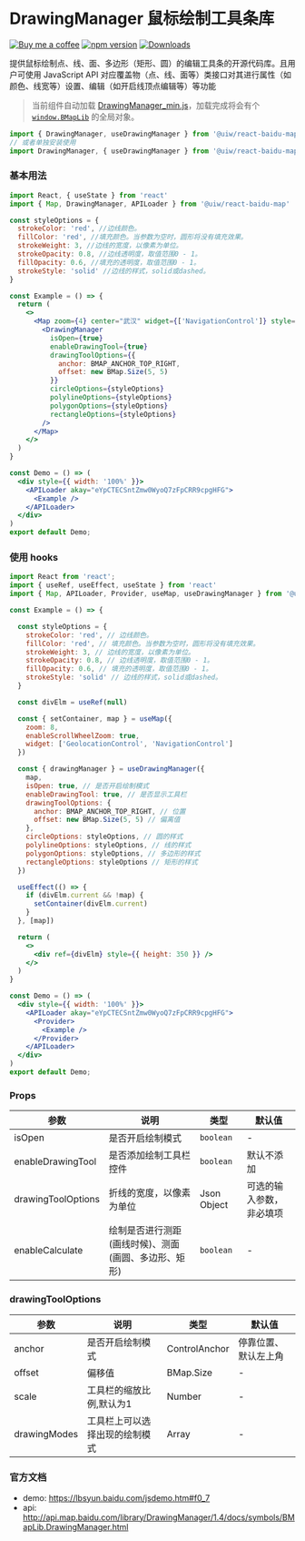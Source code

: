 DrawingManager 鼠标绘制工具条库
===

[![Buy me a coffee](https://img.shields.io/badge/Buy%20me%20a%20coffee-048754?logo=buymeacoffee)](https://jaywcjlove.github.io/#/sponsor)
[![npm version](https://img.shields.io/npm/v/@uiw/react-baidu-map-drawing-manager.svg)](https://www.npmjs.com/package/@uiw/react-baidu-map-drawing-manager)
[![Downloads](https://img.shields.io/npm/dm/@uiw/react-baidu-map-drawing-manager.svg?style=flat)](https://www.npmjs.com/package/@uiw/react-baidu-map-drawing-manager)

提供鼠标绘制点、线、面、多边形（矩形、圆）的编辑工具条的开源代码库。且用户可使用 JavaScript API 对应覆盖物（点、线、面等）类接口对其进行属性（如颜色、线宽等）设置、编辑（如开启线顶点编辑等）等功能

> 当前组件自动加载 [DrawingManager_min.js](http://api.map.baidu.com/library/DrawingManager/1.4/src/DrawingManager_min.js)，加载完成将会有个 [`window.BMapLib`](http://api.map.baidu.com/library/DrawingManager/1.4/docs/symbols/BMapLib.DrawingManager.html) 的全局对象。

```jsx
import { DrawingManager, useDrawingManager } from '@uiw/react-baidu-map';
// 或者单独安装使用
import DrawingManager, { useDrawingManager } from '@uiw/react-baidu-map-drawing-manager';
```

### 基本用法

```jsx mdx:preview
import React, { useState } from 'react'
import { Map, DrawingManager, APILoader } from '@uiw/react-baidu-map'

const styleOptions = {
  strokeColor: 'red', //边线颜色。
  fillColor: 'red', //填充颜色。当参数为空时，圆形将没有填充效果。
  strokeWeight: 3, //边线的宽度，以像素为单位。
  strokeOpacity: 0.8, //边线透明度，取值范围0 - 1。
  fillOpacity: 0.6, //填充的透明度，取值范围0 - 1。
  strokeStyle: 'solid' //边线的样式，solid或dashed。
}

const Example = () => {
  return (
    <>
      <Map zoom={4} center="武汉" widget={['NavigationControl']} style={{ height: 350 }}>
        <DrawingManager
          isOpen={true}
          enableDrawingTool={true}
          drawingToolOptions={{
            anchor: BMAP_ANCHOR_TOP_RIGHT,
            offset: new BMap.Size(5, 5)
          }}
          circleOptions={styleOptions}
          polylineOptions={styleOptions}
          polygonOptions={styleOptions}
          rectangleOptions={styleOptions}
        />
      </Map>
    </>
  )
}

const Demo = () => (
  <div style={{ width: '100%' }}>
    <APILoader akay="eYpCTECSntZmw0WyoQ7zFpCRR9cpgHFG">
      <Example />
    </APILoader>
  </div>
)
export default Demo;
```


### 使用 hooks

```jsx mdx:preview
import React from 'react';
import { useRef, useEffect, useState } from 'react'
import { Map, APILoader, Provider, useMap, useDrawingManager } from '@uiw/react-baidu-map'

const Example = () => {

  const styleOptions = {
    strokeColor: 'red', // 边线颜色。
    fillColor: 'red', // 填充颜色。当参数为空时，圆形将没有填充效果。
    strokeWeight: 3, // 边线的宽度，以像素为单位。
    strokeOpacity: 0.8, // 边线透明度，取值范围0 - 1。
    fillOpacity: 0.6, // 填充的透明度，取值范围0 - 1。
    strokeStyle: 'solid' // 边线的样式，solid或dashed。
  }

  const divElm = useRef(null)

  const { setContainer, map } = useMap({
    zoom: 8,
    enableScrollWheelZoom: true,
    widget: ['GeolocationControl', 'NavigationControl']
  })

  const { drawingManager } = useDrawingManager({
    map,
    isOpen: true, // 是否开启绘制模式
    enableDrawingTool: true, // 是否显示工具栏
    drawingToolOptions: {
      anchor: BMAP_ANCHOR_TOP_RIGHT, // 位置
      offset: new BMap.Size(5, 5) // 偏离值
    },
    circleOptions: styleOptions, // 圆的样式
    polylineOptions: styleOptions, // 线的样式
    polygonOptions: styleOptions, // 多边形的样式
    rectangleOptions: styleOptions // 矩形的样式
  })

  useEffect(() => {
    if (divElm.current && !map) {
      setContainer(divElm.current)
    }
  }, [map])

  return (
    <>
      <div ref={divElm} style={{ height: 350 }} />
    </>
  )
}

const Demo = () => (
  <div style={{ width: '100%' }}>
    <APILoader akay="eYpCTECSntZmw0WyoQ7zFpCRR9cpgHFG">
      <Provider>
        <Example />
      </Provider>
    </APILoader>
  </div>
)
export default Demo;
```


### Props

| 参数 | 说明 | 类型 | 默认值 |
| ----- | ----- | ----- | ----- |
| isOpen | 是否开启绘制模式 | `boolean` | - |
| enableDrawingTool |  是否添加绘制工具栏控件 | `boolean` | 默认不添加 |
| drawingToolOptions |  折线的宽度，以像素为单位 | Json Object | 可选的输入参数，非必填项 |
| enableCalculate |  绘制是否进行测距(画线时候)、测面(画圆、多边形、矩形) | `boolean` | - |

### drawingToolOptions

| 参数 | 说明 | 类型 | 默认值 |
| ----- | ----- | ----- | ----- |
| anchor | 是否开启绘制模式 | ControlAnchor | 停靠位置、默认左上角 |
| offset | 偏移值 | BMap.Size | - |
| scale | 工具栏的缩放比例,默认为1 | Number | - |
| drawingModes | 工具栏上可以选择出现的绘制模式 | Array | - |

### 官方文档

- demo: https://lbsyun.baidu.com/jsdemo.htm#f0_7
- api: http://api.map.baidu.com/library/DrawingManager/1.4/docs/symbols/BMapLib.DrawingManager.html

